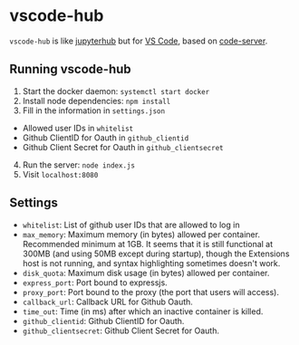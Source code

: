 # vscode-hub

`vscode-hub` is like [jupyterhub](https://github.com/jupyterhub/jupyterhub) but for [VS Code](https://github.com/Microsoft/vscode), based on [code-server](https://github.com/codercom/code-server).

## Running vscode-hub

1. Start the docker daemon: `systemctl start docker`
2. Install node dependencies: `npm install`
3. Fill in the information in `settings.json`
  - Allowed user IDs in `whitelist`
  - Github ClientID for Oauth in `github_clientid`
  - Github Client Secret for Oauth in `github_clientsecret`
4. Run the server: `node index.js`
5. Visit `localhost:8080`

## Settings

* `whitelist`: List of github user IDs that are allowed to log in
* `max_memory`: Maximum memory (in bytes) allowed per container. Recommended minimum at 1GB. It seems that it is still functional at 300MB (and using 50MB except during startup), though the Extensions host is not running, and syntax highlighting sometimes doesn't work.
* `disk_quota`: Maximum disk usage (in bytes) allowed per container.
* `express_port`: Port bound to expressjs.
* `proxy_port`: Port bound to the proxy (the port that users will access).
* `callback_url`: Callback URL for Github Oauth.
* `time_out`: Time (in ms) after which an inactive container is killed.
* `github_clientid`: Github ClientID for Oauth.
* `github_clientsecret`: Github Client Secret for Oauth.

